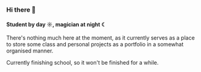 
### Hi there 👋

#### Student by day ☼, magician at night ☾

There's nothing much here at the moment, as it currently serves as a place to store some class and personal projects as a portfolio in a somewhat organised manner.

Currently finishing school, so it won't be finished for a while.

